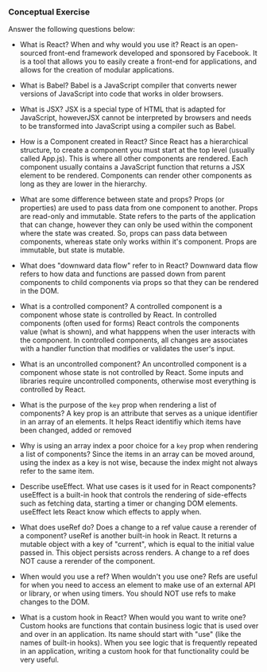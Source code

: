 ### Conceptual Exercise

Answer the following questions below:

- What is React? When and why would you use it?
    React is an open-sourced front-end framework developed and sponsored by Facebook.  It is a tool that allows you to easily create a front-end for applications, and allows for the creation of modular applications.

- What is Babel?
    Babel is a JavaScript compiler that converts newer versions of JavaScript into code that works in older browsers.

- What is JSX?
    JSX is a special type of HTML that is adapted for JavaScript, howeverJSX cannot be interpreted by browsers and needs to be transformed into JavaScript using a compiler such as Babel. 

- How is a Component created in React?
    Since React has a hierarchical structure, to create a component you must start at the top level (usually called App.js).  This is where all other components are rendered.  Each component usually contains a JavaScript function that returns a JSX element to be rendered. Components can render other components as long as they are lower in the hierarchy.

- What are some difference between state and props?
    Props (or properties) are used to pass data from one component to another. Props are read-only and immutable.  State refers to the parts of the application that can change, however they can only be used within the component where the state was created.  So, props can pass data between components, whereas state only works within it's component.  Props are immutable, but state is mutable. 

- What does "downward data flow" refer to in React?
    Downward data flow refers to how data and functions are passed down from parent components to child components via props so that they can be rendered in the DOM.

- What is a controlled component?
    A controlled component is a component whose state is controlled by React. In controlled components (often used for forms) React controls the components value (what is shown), and what happpens when the user interacts with the component. In controlled components, all changes are associates with a handler function that modifies or validates the user's input.

- What is an uncontrolled component?
    An uncontrolled component is a component whose state is not controlled by React.   Some inputs and libraries require uncontrolled components, otherwise most everything is controlled by React. 


- What is the purpose of the `key` prop when rendering a list of components?
    A key prop is an attribute that serves as a unique identifier in an array of an elements.  It helps React identifiy which items have been changed, added or removed

- Why is using an array index a poor choice for a `key` prop when rendering a list of components?
    Since the items in an array can be moved around, using the index as a key is not wise, because the index might not always refer to the same item.

- Describe useEffect.  What use cases is it used for in React components?
    useEffect is a built-in hook that controls the rendering of side-effects such as fetching data, starting a timer or changing DOM elements.  useEffect lets React know which effects to apply when.

- What does useRef do?  Does a change to a ref value cause a rerender of a component?
    useRef is another built-in hook in React.  It returns a mutable object with a key of "current", which is equal to the initial value passed in.  This object persists across renders.  A change to a ref does NOT cause a rerender of the component.

- When would you use a ref? When wouldn't you use one?
    Refs are useful for when you need to access an element to make use of an external API or library, or when using timers.  You should NOT use refs to make changes to the DOM.

- What is a custom hook in React? When would you want to write one?
    Custom hooks are functions that contain business logic that is used over and over in an application.  Its name should start with "use" (like the names of built-in hooks).  When you see logic that is frequently repeated in an application, writing a custom hook for that functionality could be very useful.
